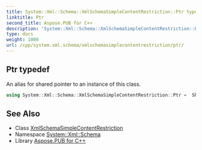 ```yaml
---
title: System::Xml::Schema::XmlSchemaSimpleContentRestriction::Ptr typedef
linktitle: Ptr
second_title: Aspose.PUB for C++
description: 'System::Xml::Schema::XmlSchemaSimpleContentRestriction::Ptr typedef. An alias for shared pointer to an instance of this class in C++.'
type: docs
weight: 1000
url: /cpp/system.xml.schema/xmlschemasimplecontentrestriction/ptr/
---
```

## Ptr typedef


An alias for shared pointer to an instance of this class.

```cpp
using System::Xml::Schema::XmlSchemaSimpleContentRestriction::Ptr =  SharedPtr<XmlSchemaSimpleContentRestriction>
```

## See Also

* Class [XmlSchemaSimpleContentRestriction](../)
* Namespace [System::Xml::Schema](../../)
* Library [Aspose.PUB for C++](../../../)
